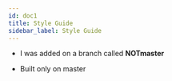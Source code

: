 ```yaml
---
id: doc1
title: Style Guide
sidebar_label: Style Guide
---
```


- I was added on a branch called **NOTmaster**

- Built only on master